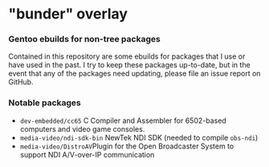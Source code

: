 # "bunder" overlay

### Gentoo ebuilds for non-tree packages

Contained in this repository are some ebuilds for packages that I use or have used in the past.  I try to keep these packages up-to-date, but in the event that any of the packages need updating, please file an issue report on GitHub.

### Notable packages

- `dev-embedded/cc65` C Compiler and Assembler for 6502-based computers and video game consoles.
- `media-video/ndi-sdk-bin` NewTek NDI SDK (needed to compile `obs-ndi`)
- `media-video/DistroAV`Plugin for the Open Broadcaster System to support NDI A/V-over-IP communication
